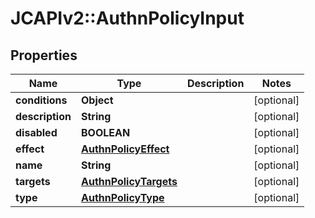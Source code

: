 # JCAPIv2::AuthnPolicyInput

## Properties
Name | Type | Description | Notes
------------ | ------------- | ------------- | -------------
**conditions** | **Object** |  | [optional] 
**description** | **String** |  | [optional] 
**disabled** | **BOOLEAN** |  | [optional] 
**effect** | [**AuthnPolicyEffect**](AuthnPolicyEffect.md) |  | [optional] 
**name** | **String** |  | [optional] 
**targets** | [**AuthnPolicyTargets**](AuthnPolicyTargets.md) |  | [optional] 
**type** | [**AuthnPolicyType**](AuthnPolicyType.md) |  | [optional] 

